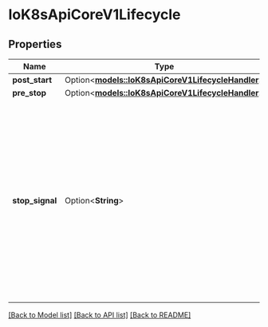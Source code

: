 # IoK8sApiCoreV1Lifecycle

## Properties

Name | Type | Description | Notes
------------ | ------------- | ------------- | -------------
**post_start** | Option<[**models::IoK8sApiCoreV1LifecycleHandler**](io.k8s.api.core.v1.LifecycleHandler.md)> |  | [optional]
**pre_stop** | Option<[**models::IoK8sApiCoreV1LifecycleHandler**](io.k8s.api.core.v1.LifecycleHandler.md)> |  | [optional]
**stop_signal** | Option<**String**> | StopSignal defines which signal will be sent to a container when it is being stopped. If not specified, the default is defined by the container runtime in use. StopSignal can only be set for Pods with a non-empty .spec.os.name | [optional]

[[Back to Model list]](../README.md#documentation-for-models) [[Back to API list]](../README.md#documentation-for-api-endpoints) [[Back to README]](../README.md)


